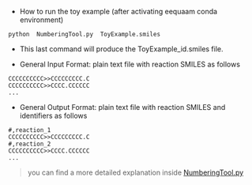 - How to run the toy example (after activating eequaam conda environment)<br/>

```
python  NumberingTool.py  ToyExample.smiles
```

- This last command will produce the ToyExample_id.smiles file.<br/>


- General Input Format: plain text file with reaction SMILES as follows<br/>

```
CCCCCCCCCC>>CCCCCCCCC.C
CCCCCCCCCC>>CCCC.CCCCCC
...
```

- General Output Format: plain text file with reaction SMILES and identifiers as follows<br/>

```
#,reaction_1
CCCCCCCCCC>>CCCCCCCCC.C
#,reaction_2
CCCCCCCCCC>>CCCC.CCCCCC
...
```

> you can find a more detailed explanation inside <a href="./NumberingTool.py">NumberingTool.py</a>